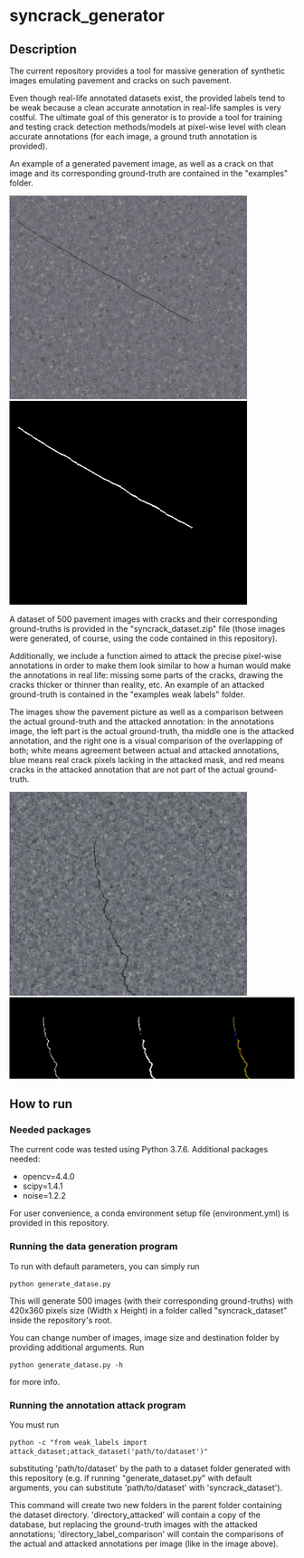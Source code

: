 # syncrack_generator
## Description
The current repository provides a tool for massive generation of synthetic images emulating pavement and cracks on such pavement.

Even though real-life annotated datasets exist, the provided labels tend to be weak because a clean accurate annotation in real-life samples is very costful. The ultimate goal of this generator is to provide a tool for training and testing crack detection methods/models at pixel-wise level with clean accurate annotations (for each image, a ground truth annotation is provided).

An example of a generated pavement image, as well as a crack on that image and its corresponding ground-truth are contained in the "examples" folder.

![alt text](https://github.com/Sutadasuto/syncrack_generator/blob/main/examples/img.jpg?raw=true) ![alt text](https://github.com/Sutadasuto/syncrack_generator/blob/main/examples/gt.png?raw=true)

A dataset of 500 pavement images with cracks and their corresponding ground-truths is provided in the "syncrack_dataset.zip" file (those images were generated, of course, using the code contained in this repository).

Additionally, we include a function aimed to attack the precise pixel-wise annotations in order to make them look similar to how a human would make the annotations in real life: missing some parts of the cracks, drawing the cracks thicker or thinner than reality, etc. An example of an attacked ground-truth is contained in the "examples weak labels" folder.

The images show the pavement picture as well as a comparison between the actual ground-truth and the attacked annotation: in the annotations image, the left part is the actual ground-truth, tha middle one is the attacked annotation, and the right one is a visual comparison of the overlapping of both; white means agreement between actual and attacked annotations, blue means real crack pixels lacking in the attacked mask, and red means cracks in the attacked annotation that are not part of the actual ground-truth.

![alt text](https://github.com/Sutadasuto/syncrack_generator/blob/main/examples_weak_labels/img.jpg?raw=true) ![alt text](https://github.com/Sutadasuto/syncrack_generator/blob/main/examples_weak_labels/gt_comparison.png?raw=true)

## How to run
### Needed packages
The current code was tested using Python 3.7.6. Additional packages needed:
* opencv=4.4.0
* scipy=1.4.1
* noise=1.2.2

For user convenience, a conda environment setup file (environment.yml) is provided in this repository.

### Running the data generation program
To run with default parameters, you can simply run
```
python generate_datase.py
```

This will generate 500 images (with their corresponding ground-truths) with 420x360 pixels size (Width x Height) in a folder called "syncrack_dataset" inside the repository's root.

You can change number of images, image size and destination folder by providing additional arguments. Run
```
python generate_datase.py -h
```
for more info.

### Running the annotation attack program

You must run
```
python -c "from weak_labels import attack_dataset;attack_dataset('path/to/dataset')"
```
substituting 'path/to/dataset' by the path to a dataset folder generated with this repository (e.g. if running "generate_dataset.py" with default arguments, you can substitute 'path/to/dataset' with 'syncrack_dataset').

This command will create two new folders in the parent folder containing the dataset directory. 'directory_attacked' will contain a copy of the database, but replacing the ground-truth images with the attacked annotations; 'directory_label_comparison' will contain the comparisons of the actual and attacked annotations per image (like in the image above).
